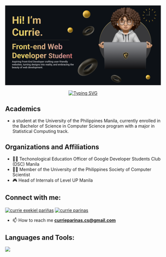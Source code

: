 ![CurrieBanner](CurrieBanner.png)

<p align="center">
<a href="https://git.io/typing-svg"><img src="https://readme-typing-svg.demolab.com?font=Fira+Code&pause=1000&center=true&vCenter=true&random=false&width=435&lines=Aspiring+ReactJS+Web+Developer;UI%2FUX+Designer;Front-end+Engineer;Two+Years+of+Experience+in+ReactJS" alt="Typing SVG" /></a>

  
## Academics
- a student at the University of the Philippines Manila, currently enrolled in the Bachelor of Science in Computer Science program with a major in Statistical Computing track.

## Organizations and Affiliations

- 👩‍💻 Techonological Education Officer of Google Developer Students Club (DSC) Manila
- 👨‍🔬 Member of the University of the Philippines Society of Computer Scientist
- 🎮 Head of Internals of Level UP Manila



## Connect with me:
<p align="left">
<a href="https://www.linkedin.com/in/currie-exekiel-pari%C3%B1as-b7aa32213/" target="blank"><img align="center" src="https://raw.githubusercontent.com/rahuldkjain/github-profile-readme-generator/master/src/images/icons/Social/linked-in-alt.svg" alt="currie exekiel pariñas" height="30" width="40" /></a>
<a href="https://fb.com/currie.parinas" target="blank"><img align="center" src="https://raw.githubusercontent.com/rahuldkjain/github-profile-readme-generator/master/src/images/icons/Social/facebook.svg" alt="currie parinas" height="30" width="40" /></a>

- 📫 How to reach me **currieparinas.cs@gmail.com**
</p>

## Languages and Tools:
<p align="left"> <a href="https://github.com/thinkright20"><img src="https://skillicons.dev/icons?i=vscode,github,css,html,react,java,git,js,postgres,figma,react,sass,spring,unity,discord,eclipse,gitlab,py,visualstudio"> </a> </p>
